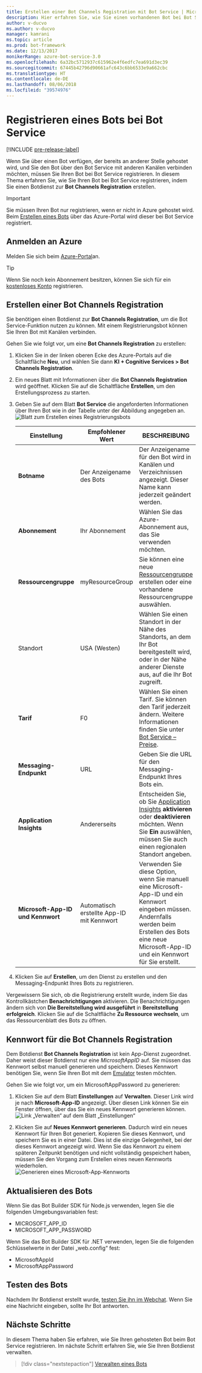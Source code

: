 ```yaml
---
title: Erstellen einer Bot Channels Registration mit Bot Service | Microsoft-Dokumentation
description: Hier erfahren Sie, wie Sie einen vorhandenen Bot bei Bot Service registrieren.
author: v-ducvo
ms.author: v-ducvo
manager: kamrani
ms.topic: article
ms.prod: bot-framework
ms.date: 12/13/2017
monikerRange: azure-bot-service-3.0
ms.openlocfilehash: 6a32bc5712937c615962e4f6edfc7ea691d3ec39
ms.sourcegitcommit: 67445b42796d90661afc643c6bb6533e9a662cbc
ms.translationtype: HT
ms.contentlocale: de-DE
ms.lasthandoff: 08/06/2018
ms.locfileid: "39574976"
---
```

# <a name="register-a-bot-with-bot-service"></a>Registrieren eines Bots bei Bot Service

[!INCLUDE [pre-release-label](includes/pre-release-label-v3.md)]

Wenn Sie über einen Bot verfügen, der bereits an anderer Stelle gehostet wird, und Sie den Bot über den Bot Service mit anderen Kanälen verbinden möchten, müssen Sie Ihren Bot bei Bot Service registrieren. In diesem Thema erfahren Sie, wie Sie Ihren Bot bei Bot Service registrieren, indem Sie einen Botdienst zur **Bot Channels Registration** erstellen.

> [!IMPORTANT] 
> Sie müssen Ihren Bot nur registrieren, wenn er nicht in Azure gehostet wird. Beim [Erstellen eines Bots](bot-service-quickstart.md) über das Azure-Portal wird dieser bei Bot Service registriert.

## <a name="log-in-to-azure"></a>Anmelden an Azure
Melden Sie sich beim [Azure-Portal](http://portal.azure.com)an.

> [!TIP]
> Wenn Sie noch kein Abonnement besitzen, können Sie sich für ein <a href="https://azure.microsoft.com/en-us/free/" target="_blank">kostenloses Konto</a> registrieren.

## <a name="create-a-bot-channels-registration"></a>Erstellen einer Bot Channels Registration
Sie benötigen einen Botdienst zur **Bot Channels Registration**, um die Bot Service-Funktion nutzen zu können. Mit einem Registrierungsbot können Sie Ihren Bot mit Kanälen verbinden.

Gehen Sie wie folgt vor, um eine **Bot Channels Registration** zu erstellen:

1. Klicken Sie in der linken oberen Ecke des Azure-Portals auf die Schaltfläche **Neu**, und wählen Sie dann **KI + Cognitive Services > Bot Channels Registration**. 

2. Ein neues Blatt mit Informationen über die **Bot Channels Registration** wird geöffnet. Klicken Sie auf die Schaltfläche **Erstellen**, um den Erstellungsprozess zu starten. 

3. Geben Sie auf dem Blatt **Bot Service** die angeforderten Informationen über Ihren Bot wie in der Tabelle unter der Abbildung angegeben an.  <br/>
   ![Blatt zum Erstellen eines Registrierungsbots](~/media/azure-bot-quickstarts/registration-create-bot-service-blade.png)


   |                    Einstellung                     |         Empfohlener Wert         |                                                                                                  BESCHREIBUNG                                                                                                  |
   |------------------------------------------------|---------------------------------|---------------------------------------------------------------------------------------------------------------------------------------------------------------------------------------------------------------|
   |           <strong>Botname</strong>            |     Der Anzeigename des Bots     |                                                  Der Anzeigename für den Bot wird in Kanälen und Verzeichnissen angezeigt. Dieser Name kann jederzeit geändert werden.                                                  |
   |         <strong>Abonnement</strong>          |        Ihr Abonnement        |                                                                                Wählen Sie das Azure-Abonnement aus, das Sie verwenden möchten.                                                                                 |
   |        <strong>Ressourcengruppe</strong>         |         myResourceGroup         |                                 Sie können eine neue [Ressourcengruppe](/azure/azure-resource-manager/resource-group-overview#resource-groups) erstellen oder eine vorhandene Ressourcengruppe auswählen.                                  |
   |                    Standort                    |             USA (Westen)             |                                                        Wählen Sie einen Standort in der Nähe des Standorts, an dem Ihr Bot bereitgestellt wird, oder in der Nähe anderer Dienste aus, auf die Ihr Bot zugreift.                                                         |
   |         <strong>Tarif</strong>          |               F0                |             Wählen Sie einen Tarif. Sie können den Tarif jederzeit ändern. Weitere Informationen finden Sie unter [Bot Service – Preise](https://azure.microsoft.com/en-us/pricing/details/bot-service/).              |
   |      <strong>Messaging-Endpunkt</strong>       |               URL               |                                                                               Geben Sie die URL für den Messaging-Endpunkt Ihres Bots ein.                                                                                |
   |     <strong>Application Insights</strong>      |               Andererseits                | Entscheiden Sie, ob Sie [Application Insights](bot-service-manage-analytics.md) <strong>aktivieren</strong> oder <strong>deaktivieren</strong> möchten. Wenn Sie <strong>Ein</strong> auswählen, müssen Sie auch einen regionalen Standort angeben. |
   | <strong>Microsoft-App-ID und Kennwort</strong> | Automatisch erstellte App-ID mit Kennwort |              Verwenden Sie diese Option, wenn Sie manuell eine Microsoft-App-ID und ein Kennwort eingeben müssen. Andernfalls werden beim Erstellen des Bots eine neue Microsoft-App-ID und ein Kennwort für Sie erstellt.               |


4. Klicken Sie auf **Erstellen**, um den Dienst zu erstellen und den Messaging-Endpunkt Ihres Bots zu registrieren.

Vergewissern Sie sich, ob die Registrierung erstellt wurde, indem Sie das Kontrollkästchen **Benachrichtigungen** aktivieren. Die Benachrichtigungen ändern sich von **Die Bereitstellung wird ausgeführt** in **Bereitstellung erfolgreich**. Klicken Sie auf die Schaltfläche **Zu Ressource wechseln**, um das Ressourcenblatt des Bots zu öffnen. 

## <a name="bot-channels-registration-password"></a>Kennwort für die Bot Channels Registration

Dem Botdienst **Bot Channels Registration** ist kein App-Dienst zugeordnet. Daher weist dieser Botdienst nur eine *MicrosoftAppID* auf. Sie müssen das Kennwort selbst manuell generieren und speichern. Dieses Kennwort benötigen Sie, wenn Sie Ihren Bot mit dem [Emulator](bot-service-debug-emulator.md) testen möchten.

Gehen Sie wie folgt vor, um ein MicrosoftAppPassword zu generieren:

1. Klicken Sie auf dem Blatt **Einstellungen** auf **Verwalten**. Dieser Link wird je nach **Microsoft-App-ID** angezeigt. Über diesen Link können Sie ein Fenster öffnen, über das Sie ein neues Kennwort generieren können. <br/>
  ![Link „Verwalten“ auf dem Blatt „Einstellungen“](~/media/azure-bot-quickstarts/registration-settings-manage-link.png)

2. Klicken Sie auf **Neues Kennwort generieren**. Dadurch wird ein neues Kennwort für Ihren Bot generiert. Kopieren Sie dieses Kennwort, und speichern Sie es in einer Datei. Dies ist die einzige Gelegenheit, bei der dieses Kennwort angezeigt wird. Wenn Sie das Kennwort zu einem späteren Zeitpunkt benötigen und nicht vollständig gespeichert haben, müssen Sie den Vorgang zum Erstellen eines neuen Kennworts wiederholen. <br/>
  ![Generieren eines Microsoft-App-Kennworts](~/media/azure-bot-quickstarts/registration-generate-app-password.png)

## <a name="update-the-bot"></a>Aktualisieren des Bots

Wenn Sie das Bot Builder SDK für Node.js verwenden, legen Sie die folgenden Umgebungsvariablen fest:

* MICROSOFT_APP_ID
* MICROSOFT_APP_PASSWORD

Wenn Sie das Bot Builder SDK für .NET verwenden, legen Sie die folgenden Schlüsselwerte in der Datei „web.config“ fest:

* MicrosoftAppId
* MicrosoftAppPassword

## <a name="test-the-bot"></a>Testen des Bots

Nachdem Ihr Botdienst erstellt wurde, [testen Sie ihn im Webchat](bot-service-manage-test-webchat.md). Wenn Sie eine Nachricht eingeben, sollte Ihr Bot antworten.

## <a name="next-steps"></a>Nächste Schritte

In diesem Thema haben Sie erfahren, wie Sie Ihren gehosteten Bot beim Bot Service registrieren. Im nächste Schritt erfahren Sie, wie Sie Ihren Botdienst verwalten.

> [!div class="nextstepaction"]
> [Verwalten eines Bots](bot-service-manage-overview.md)

